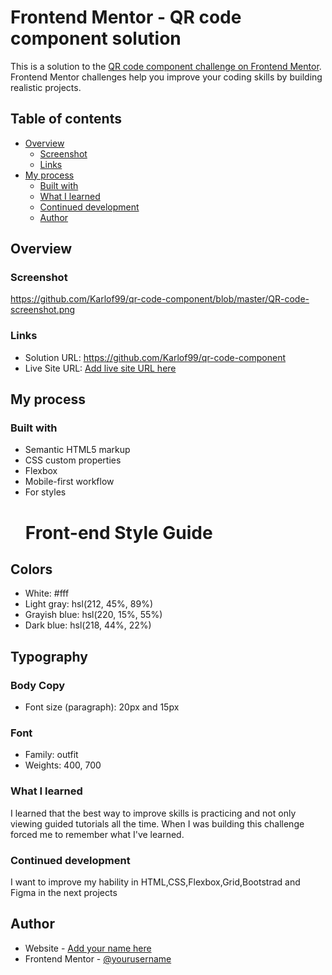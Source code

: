 # Frontend Mentor - QR code component solution

This is a solution to the [QR code component challenge on Frontend Mentor](https://www.frontendmentor.io/challenges/qr-code-component-iux_sIO_H). Frontend Mentor challenges help you improve your coding skills by building realistic projects. 

## Table of contents

- [Overview](#overview)
  - [Screenshot](#screenshot)
  - [Links](#links)
- [My process](#my-process)
  - [Built with](#built-with)
  - [What I learned](#what-i-learned)
  - [Continued development](#continued-development)
  - [Author](#author)

## Overview

### Screenshot

https://github.com/Karlof99/qr-code-component/blob/master/QR-code-screenshot.png

### Links

- Solution URL: https://github.com/Karlof99/qr-code-component
- Live Site URL: [Add live site URL here](https://your-live-site-url.com)

## My process

### Built with

- Semantic HTML5 markup
- CSS custom properties
- Flexbox
- Mobile-first workflow
- For styles
  # Front-end Style Guide

## Colors

- White: #fff
- Light gray: hsl(212, 45%, 89%)
- Grayish blue: hsl(220, 15%, 55%)
- Dark blue: hsl(218, 44%, 22%)

## Typography

### Body Copy

- Font size (paragraph): 20px and 15px

### Font

- Family: outfit
- Weights: 400, 700

### What I learned

I learned that the best way to improve skills is practicing and not only viewing guided tutorials all the time. When I was building this challenge forced me to remember what I've learned.


### Continued development

I want to improve my hability in HTML,CSS,Flexbox,Grid,Bootstrad and Figma in the next projects


## Author

- Website - [Add your name here](https://www.your-site.com)
- Frontend Mentor - [@yourusername](https://www.frontendmentor.io/profile/yourusername)




